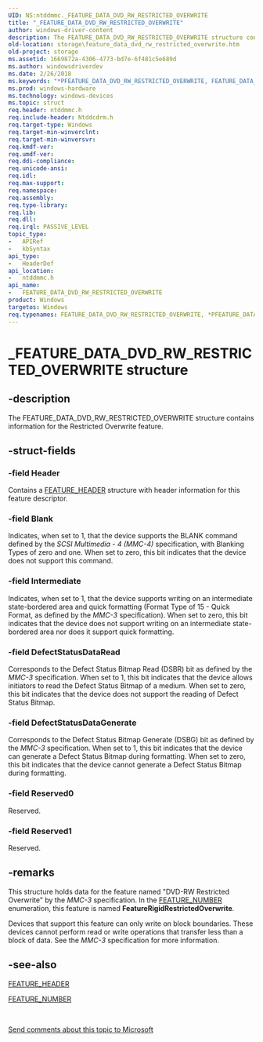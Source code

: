 ```yaml
---
UID: NS:ntddmmc._FEATURE_DATA_DVD_RW_RESTRICTED_OVERWRITE
title: "_FEATURE_DATA_DVD_RW_RESTRICTED_OVERWRITE"
author: windows-driver-content
description: The FEATURE_DATA_DVD_RW_RESTRICTED_OVERWRITE structure contains information for the Restricted Overwrite feature.
old-location: storage\feature_data_dvd_rw_restricted_overwrite.htm
old-project: storage
ms.assetid: 1669872a-4306-4773-bd7e-6f481c5e689d
ms.author: windowsdriverdev
ms.date: 2/26/2018
ms.keywords: "*PFEATURE_DATA_DVD_RW_RESTRICTED_OVERWRITE, FEATURE_DATA_DVD_RW_RESTRICTED_OVERWRITE, FEATURE_DATA_DVD_RW_RESTRICTED_OVERWRITE structure [Storage Devices], PFEATURE_DATA_DVD_RW_RESTRICTED_OVERWRITE, PFEATURE_DATA_DVD_RW_RESTRICTED_OVERWRITE structure pointer [Storage Devices], _FEATURE_DATA_DVD_RW_RESTRICTED_OVERWRITE, ntddmmc/FEATURE_DATA_DVD_RW_RESTRICTED_OVERWRITE, ntddmmc/PFEATURE_DATA_DVD_RW_RESTRICTED_OVERWRITE, storage.feature_data_dvd_rw_restricted_overwrite, structs-CD-ROM_b6d53c83-8d7d-4fc1-9e42-b173219961a4.xml"
ms.prod: windows-hardware
ms.technology: windows-devices
ms.topic: struct
req.header: ntddmmc.h
req.include-header: Ntddcdrm.h
req.target-type: Windows
req.target-min-winverclnt: 
req.target-min-winversvr: 
req.kmdf-ver: 
req.umdf-ver: 
req.ddi-compliance: 
req.unicode-ansi: 
req.idl: 
req.max-support: 
req.namespace: 
req.assembly: 
req.type-library: 
req.lib: 
req.dll: 
req.irql: PASSIVE_LEVEL
topic_type:
-	APIRef
-	kbSyntax
api_type:
-	HeaderDef
api_location:
-	ntddmmc.h
api_name:
-	FEATURE_DATA_DVD_RW_RESTRICTED_OVERWRITE
product: Windows
targetos: Windows
req.typenames: FEATURE_DATA_DVD_RW_RESTRICTED_OVERWRITE, *PFEATURE_DATA_DVD_RW_RESTRICTED_OVERWRITE
---
```


# _FEATURE_DATA_DVD_RW_RESTRICTED_OVERWRITE structure


## -description


The FEATURE_DATA_DVD_RW_RESTRICTED_OVERWRITE structure contains information for the Restricted Overwrite feature. 


## -struct-fields




### -field Header

Contains a <a href="https://msdn.microsoft.com/library/windows/hardware/ff553848">FEATURE_HEADER</a> structure with header information for this feature descriptor. 


### -field Blank

Indicates, when set to 1, that the device supports the BLANK command defined by the <i>SCSI Multimedia - 4 (MMC-4)</i> specification, with Blanking Types of zero and one. When set to zero, this bit indicates that the device does not support this command. 


### -field Intermediate

Indicates, when set to 1, that the device supports writing on an intermediate state-bordered area and quick formatting (Format Type of 15 - Quick Format, as defined by the <i>MMC-3</i> specification). When set to zero, this bit indicates that the device does not support writing on an intermediate state-bordered area nor does it support quick formatting. 


### -field DefectStatusDataRead

Corresponds to the Defect Status Bitmap Read (DSBR) bit as defined by the <i>MMC-3</i> specification. When set to 1, this bit indicates that the device allows initiators to read the Defect Status Bitmap of a medium. When set to zero, this bit indicates that the device does not support the reading of Defect Status Bitmap. 


### -field DefectStatusDataGenerate

Corresponds to the Defect Status Bitmap Generate (DSBG) bit as defined by the <i>MMC-3</i> specification. When set to 1, this bit indicates that the device can generate a Defect Status Bitmap during formatting. When set to zero, this bit indicates that the device cannot generate a Defect Status Bitmap during formatting. 


### -field Reserved0

Reserved. 


### -field Reserved1

Reserved. 


## -remarks



This structure holds data for the feature named "DVD-RW Restricted Overwrite" by the <i>MMC-3 </i>specification. In the <a href="https://msdn.microsoft.com/library/windows/hardware/ff553850">FEATURE_NUMBER</a> enumeration, this feature is named <b>FeatureRigidRestrictedOverwrite</b>.

Devices that support this feature can only write on block boundaries. These devices cannot perform read or write operations that transfer less than a block of data. See the <i>MMC-3</i> specification for more information. 




## -see-also




<a href="https://msdn.microsoft.com/library/windows/hardware/ff553848">FEATURE_HEADER</a>



<a href="https://msdn.microsoft.com/library/windows/hardware/ff553850">FEATURE_NUMBER</a>
 

 

<a href="mailto:wsddocfb@microsoft.com?subject=Documentation%20feedback [storage\storage]:%20FEATURE_DATA_DVD_RW_RESTRICTED_OVERWRITE structure%20 RELEASE:%20(2/26/2018)&amp;body=%0A%0APRIVACY STATEMENT%0A%0AWe use your feedback to improve the documentation. We don't use your email address for any other purpose, and we'll remove your email address from our system after the issue that you're reporting is fixed. While we're working to fix this issue, we might send you an email message to ask for more info. Later, we might also send you an email message to let you know that we've addressed your feedback.%0A%0AFor more info about Microsoft's privacy policy, see http://privacy.microsoft.com/en-us/default.aspx." title="Send comments about this topic to Microsoft">Send comments about this topic to Microsoft</a>

